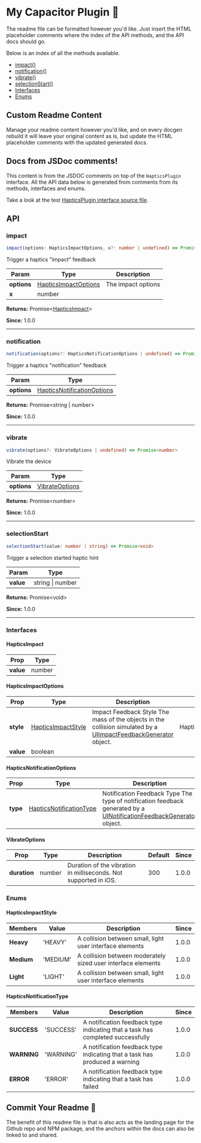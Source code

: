 # My Capacitor Plugin 🔌

The readme file can be formatted however you'd like. Just insert 
the HTML placeholder comments where the index of the API
methods, and the API docs should go.

Below is an index of all the methods available.

<!--DOCGEN_INDEX_START-->
* [impact()](#impact)
* [notification()](#notification)
* [vibrate()](#vibrate)
* [selectionStart()](#selectionstart)
* [Interfaces](#interfaces)
* [Enums](#enums)
<!--DOCGEN_INDEX_END-->

## Custom Readme Content

Manage your readme content however you'd like, and on every docgen 
rebuild it will leave your original content as is, but update the 
HTML placeholder comments with the updated generated docs.

<!--DOCGEN_API_START-->
<!--Update the source file JSDoc comments and rerun docgen to update the docs below-->
## Docs from JSDoc comments!

This content is from the JSDOC comments on top of
the `HapticsPlugin` interface. All the API data below
is generated from comments from its methods, interfaces
and enums.

Take a look at the test [HapticsPlugin interface source file](https://github.com/ionic-team/capacitor-docgen/blob/master/src/test/fixtures/definitions.ts).

## API

### impact

```typescript
impact(options: HapticsImpactOptions, x?: number | undefined) => Promise<HapticsImpact>
```

Trigger a haptics "impact" feedback

| Param       | Type                                          | Description        |
| ----------- | --------------------------------------------- | ------------------ |
| **options** | [HapticsImpactOptions](#hapticsimpactoptions) | The impact options |
| **x**       | number                                        |                    |

**Returns:** Promise&lt;[HapticsImpact](#hapticsimpact)&gt;

**Since:** 1.0.0

--------------------


### notification

```typescript
notification(options?: HapticsNotificationOptions | undefined) => Promise<string | number>
```

Trigger a haptics "notification" feedback

| Param       | Type                                                      |
| ----------- | --------------------------------------------------------- |
| **options** | [HapticsNotificationOptions](#hapticsnotificationoptions) |

**Returns:** Promise&lt;string | number&gt;

**Since:** 1.0.0

--------------------


### vibrate

```typescript
vibrate(options?: VibrateOptions | undefined) => Promise<number>
```

Vibrate the device

| Param       | Type                              |
| ----------- | --------------------------------- |
| **options** | [VibrateOptions](#vibrateoptions) |

**Returns:** Promise&lt;number&gt;

**Since:** 1.0.0

--------------------


### selectionStart

```typescript
selectionStart(value: number | string) => Promise<void>
```

Trigger a selection started haptic hint

| Param     | Type             |
| --------- | ---------------- |
| **value** | string \| number |

**Returns:** Promise&lt;void&gt;

**Since:** 1.0.0

--------------------


### Interfaces


#### HapticsImpact

| Prop      | Type   |
| --------- | ------ |
| **value** | number |


#### HapticsImpactOptions

| Prop      | Type                                      | Description                                                                                                                                                                              | Default                  | Since |
| --------- | ----------------------------------------- | ---------------------------------------------------------------------------------------------------------------------------------------------------------------------------------------- | ------------------------ | ----- |
| **style** | [HapticsImpactStyle](#hapticsimpactstyle) | Impact Feedback Style The mass of the objects in the collision simulated by a [UIImpactFeedbackGenerator](https://developer.apple.com/documentation/uikit/uiimpactfeedbackstyle) object. | HapticsImpactStyle.Heavy | 1.0.0 |
| **value** | boolean                                   |                                                                                                                                                                                          |                          |       |


#### HapticsNotificationOptions

| Prop     | Type                                                | Description                                                                                                                                                                                       | Default                         | Since |
| -------- | --------------------------------------------------- | ------------------------------------------------------------------------------------------------------------------------------------------------------------------------------------------------- | ------------------------------- | ----- |
| **type** | [HapticsNotificationType](#hapticsnotificationtype) | Notification Feedback Type The type of notification feedback generated by a [UINotificationFeedbackGenerator](https://developer.apple.com/documentation/uikit/uinotificationfeedbacktype) object. | HapticsNotificationType.SUCCESS | 1.0.0 |


#### VibrateOptions

| Prop         | Type   | Description                                                      | Default | Since |
| ------------ | ------ | ---------------------------------------------------------------- | ------- | ----- |
| **duration** | number | Duration of the vibration in milliseconds. Not supported in iOS. | 300     | 1.0.0 |


### Enums


#### HapticsImpactStyle

| Members    | Value    | Description                                                  | Since |
| ---------- | -------- | ------------------------------------------------------------ | ----- |
| **Heavy**  | 'HEAVY'  | A collision between small, light user interface elements     | 1.0.0 |
| **Medium** | 'MEDIUM' | A collision between moderately sized user interface elements | 1.0.0 |
| **Light**  | 'LIGHT'  | A collision between small, light user interface elements     | 1.0.0 |


#### HapticsNotificationType

| Members     | Value     | Description                                                                    | Since |
| ----------- | --------- | ------------------------------------------------------------------------------ | ----- |
| **SUCCESS** | 'SUCCESS' | A notification feedback type indicating that a task has completed successfully | 1.0.0 |
| **WARNING** | 'WARNING' | A notification feedback type indicating that a task has produced a warning     | 1.0.0 |
| **ERROR**   | 'ERROR'   | A notification feedback type indicating that a task has failed                 | 1.0.0 |


<!--DOCGEN_API_END-->

## Commit Your Readme 🚀

The benefit of this readme file is that is also acts as the landing 
page for the Github repo and NPM package, and the anchors within the 
docs can also be linked to and shared.